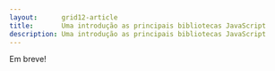 ```yaml
---
layout:      grid12-article
title:       Uma introdução as principais bibliotecas JavaScript
description: Uma introdução as principais bibliotecas JavaScript
---
```


Em breve!

<!--
Apresentar as bibliotecas
-->